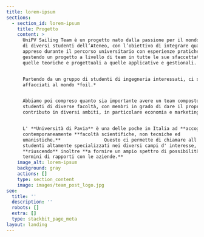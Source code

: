 ```yaml
---
title: lorem-ipsum
sections:
  - section_id: lorem-ipsum
    title: Progetto
    content: >
      UniPV Sailing Team è un progetto nato dalla passione per il mondo velico
      di diversi studenti dell’Ateneo, con l’obiettivo di integrare quanto
      appreso durante il percorso universitario con esperienze pratiche,
      gestendo un progetto a livello di team in tutte le sue sfaccettature, da
      quelle teoriche e progettuali a quelle applicative e gestionali.


      Partendo da un gruppo di studenti di ingegneria interessati, ci siamo
      affacciati al mondo *foil.*


      Abbiamo poi compreso quanto sia importante avere un team composto da
      studenti di diverse facoltà, con membri in grado di dare il proprio
      contributo in diversi ambiti, in particolare economia e marketing.


      L' **Università di Pavia** è una delle poche in Italia ad **accoglie**re
      contemporaneamente **facoltà scientifiche, non tecniche ed
      umanistiche.**                Questo ci permette di chiamare all' azione
      studenti altamente specializzati nei diversi campi d' interesse,
      **riuscendo** inoltre **a fornire un ampio spettro di possibilità in
      termini di rapporti con le aziende.**
    image_alt: lorem-ipsum
    background: gray
    actions: []
    type: section_content
    image: images/team_post_logo.jpg
seo:
  title: ''
  description: ''
  robots: []
  extra: []
  type: stackbit_page_meta
layout: landing
---
```

